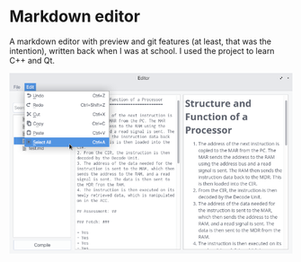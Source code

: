 # Markdown editor

A markdown editor with preview and git features (at least, that was the intention), written back when I was at school.
I used the project to learn C++ and Qt.

![Screenshot of the editor](markdown_editor_screenshot.png)
